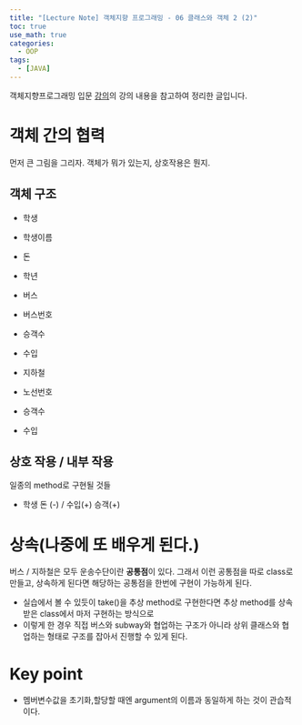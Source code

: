 ```yaml
---
title: "[Lecture Note] 객체지향 프로그래밍 - 06 클래스와 객체 2 (2)"
toc: true
use_math: true
categories:
  - OOP
tags:
  - [JAVA]
---
```


객체지향프로그래밍 입문 [강의](https://www.inflearn.com/course/%EC%9E%90%EB%B0%94-%ED%94%84%EB%A1%9C%EA%B7%B8%EB%9E%98%EB%B0%8D-%EC%9E%85%EB%AC%B8/dashboard)의 강의 내용을 참고하여 정리한 글입니다.

# 객체 간의 협력

먼저 큰 그림을 그리자. 객체가 뭐가 있는지, 상호작용은 뭔지.

## 객체 구조

- 학생
 - 학생이름
 - 돈
 - 학년

- 버스
 - 버스번호
 - 승객수
 - 수입

- 지하철
- 노선번호
 - 승객수
 - 수입

## 상호 작용 / 내부 작용

일종의 method로 구현될 것들

- 학생 돈 (-) / 수입(+) 승객(+)


# 상속(나중에 또 배우게 된다.)

버스 / 지하철은 모두 운송수단이란 **공통점**이 있다. 그래서 이런 공통점을 따로 class로 만들고, 상속하게 된다면 해당하는 공통점을 한번에 구현이 가능하게 된다. 

- 실습에서 볼 수 있듯이 take()을 추상 method로 구현한다면 추상 method를 상속받은 class에서 마저 
구현하는 방식으로
 - 이렇게 한 경우 직접 버스와 subway와 협업하는 구조가 아니라 상위 클래스와 협업하는 형태로 구조를 잡아서 진행할 수 있게 된다.



# Key point

- 멤버변수값을 초기화,할당할 때엔 argument의 이름과 동일하게 하는 것이 관습적이다.

